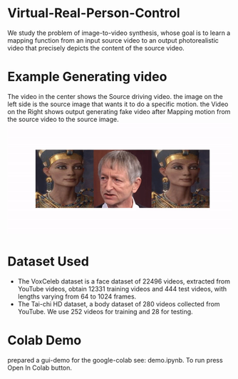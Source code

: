 # Virtual-Real-Person-Control
We study the problem of image-to-video synthesis, whose goal is to learn a mapping function from an input source video to an output photorealistic video that precisely depicts the content of the source video.

# Example Generating video
The video in the center shows the Source driving video. the image on the left side is the source image that wants it to do a specific motion. the Video on the Right shows output generating fake video after Mapping motion from the source video to the source image.
![image](images/image.gif)

# Dataset Used
- The VoxCeleb dataset is a face dataset of 22496 videos, extracted from YouTube videos, obtain 12331 training videos and 444 test videos, with lengths varying from 64 to 1024 frames.
- The Tai-chi HD dataset, a body dataset of 280 videos collected from YouTube. We use 252 videos for training and 28 for testing.

# Colab Demo
prepared a gui-demo for the google-colab see: demo.ipynb. To run press Open In Colab button.

